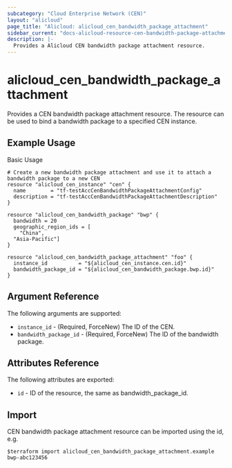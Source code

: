 ```yaml
---
subcategory: "Cloud Enterprise Network (CEN)"
layout: "alicloud"
page_title: "Alicloud: alicloud_cen_bandwidth_package_attachment"
sidebar_current: "docs-alicloud-resource-cen-bandwidth-package-attachment"
description: |-
  Provides a Alicloud CEN bandwidth package attachment resource.
---
```


# alicloud\_cen_bandwidth_package_attachment

Provides a CEN bandwidth package attachment resource. The resource can be used to bind a bandwidth package to a specified CEN instance.

## Example Usage

Basic Usage

```
# Create a new bandwidth package attachment and use it to attach a bandwidth package to a new CEN
resource "alicloud_cen_instance" "cen" {
  name        = "tf-testAccCenBandwidthPackageAttachmentConfig"
  description = "tf-testAccCenBandwidthPackageAttachmentDescription"
}

resource "alicloud_cen_bandwidth_package" "bwp" {
  bandwidth = 20
  geographic_region_ids = [
    "China",
  "Asia-Pacific"]
}

resource "alicloud_cen_bandwidth_package_attachment" "foo" {
  instance_id          = "${alicloud_cen_instance.cen.id}"
  bandwidth_package_id = "${alicloud_cen_bandwidth_package.bwp.id}"
}
```
## Argument Reference

The following arguments are supported:

* `instance_id` - (Required, ForceNew) The ID of the CEN.
* `bandwidth_package_id` - (Required, ForceNew) The ID of the bandwidth package.

## Attributes Reference

The following attributes are exported:

* `id` - ID of the resource, the same as bandwidth_package_id.

## Import

CEN bandwidth package attachment resource can be imported using the id, e.g.

```
$terraform import alicloud_cen_bandwidth_package_attachment.example bwp-abc123456
```



